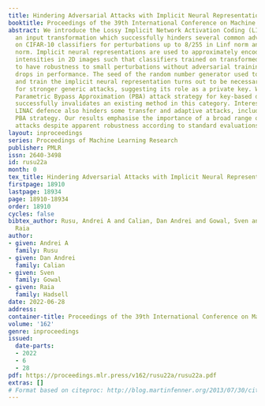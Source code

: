 ```yaml
---
title: Hindering Adversarial Attacks with Implicit Neural Representations
booktitle: Proceedings of the 39th International Conference on Machine Learning
abstract: We introduce the Lossy Implicit Network Activation Coding (LINAC) defence,
  an input transformation which successfully hinders several common adversarial attacks
  on CIFAR-10 classifiers for perturbations up to 8/255 in Linf norm and 0.5 in L2
  norm. Implicit neural representations are used to approximately encode pixel colour
  intensities in 2D images such that classifiers trained on transformed data appear
  to have robustness to small perturbations without adversarial training or large
  drops in performance. The seed of the random number generator used to initialise
  and train the implicit neural representation turns out to be necessary information
  for stronger generic attacks, suggesting its role as a private key. We devise a
  Parametric Bypass Approximation (PBA) attack strategy for key-based defences, which
  successfully invalidates an existing method in this category. Interestingly, our
  LINAC defence also hinders some transfer and adaptive attacks, including our novel
  PBA strategy. Our results emphasise the importance of a broad range of customised
  attacks despite apparent robustness according to standard evaluations.
layout: inproceedings
series: Proceedings of Machine Learning Research
publisher: PMLR
issn: 2640-3498
id: rusu22a
month: 0
tex_title: Hindering Adversarial Attacks with Implicit Neural Representations
firstpage: 18910
lastpage: 18934
page: 18910-18934
order: 18910
cycles: false
bibtex_author: Rusu, Andrei A and Calian, Dan Andrei and Gowal, Sven and Hadsell,
  Raia
author:
- given: Andrei A
  family: Rusu
- given: Dan Andrei
  family: Calian
- given: Sven
  family: Gowal
- given: Raia
  family: Hadsell
date: 2022-06-28
address:
container-title: Proceedings of the 39th International Conference on Machine Learning
volume: '162'
genre: inproceedings
issued:
  date-parts:
  - 2022
  - 6
  - 28
pdf: https://proceedings.mlr.press/v162/rusu22a/rusu22a.pdf
extras: []
# Format based on citeproc: http://blog.martinfenner.org/2013/07/30/citeproc-yaml-for-bibliographies/
---
```

